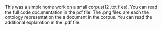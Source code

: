 This was a simple home work on a small corpus(12 .txt files).
You can read the full code documentation in the pdf file.
The .png files, are each the ontology representation the a document in the corpus.
You can read the additional explanation in the .pdf file.
